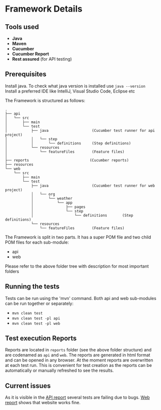 # Framework Details

## Tools used

* **Java**
* **Maven**
* **Cucumber**
* **Cucumber Report**
* **Rest assured** (for API testing)

## Prerequisites

Install java. To check what java version is installed use `java --version`
Install a preferred IDE like IntelliJ, Visual Studio Code, Eclipse etc

The Framework is structured as follows: <br>

```
.
├── api
│   └── src
│       ├── main
│       └── test
│           ├── java                    (Cucumber test runner for api project)
│           │   └── step
│           │       └── definitions     (Step definitions)
│           └── resources
│               └── featureFiles        (Feature files)
│
├── reports                            (Cucumber reports)
├── resources
└── web
    └── src
        ├── main
        └── test
            ├── java                    (Cucumber test runner for web project)
            │   └── org
            │       └── weather
            │           └── app
            │               ├── pages
            │               └── step
            │                   └── definitions       (Step definitions)
            └── resources
                └── featureFiles        (Feature files)
```

The Framework is split in two parts. It has a super POM file and two child POM files for each sub-module:
* api
* web

Please refer to the above folder tree with description for most important folders

## Running the tests
Tests can be run using the 'mvn' command. Both api and web sub-modules can be run together or separately:
* `mvn clean test`
* `mvn clean test -pl api`
* `mvn clean test -pl web`

## Test execution Reports

Reports are located in `reports` folder (see the above folder structure) and are codenamed as `api` and `web`. 
The reports are generated in html format and can be opened in any browser. 
At the moment reports are overwritten at each test run. 
This is convenient for test creation as the reports can be automatically or manually refreshed to see the results.

## Current issues
As it is visible in the [API report](reports/cucumber_api.html) several tests are failing due to bugs.
[Web report](reports/cucumber_web.html) shows that website works fine.
